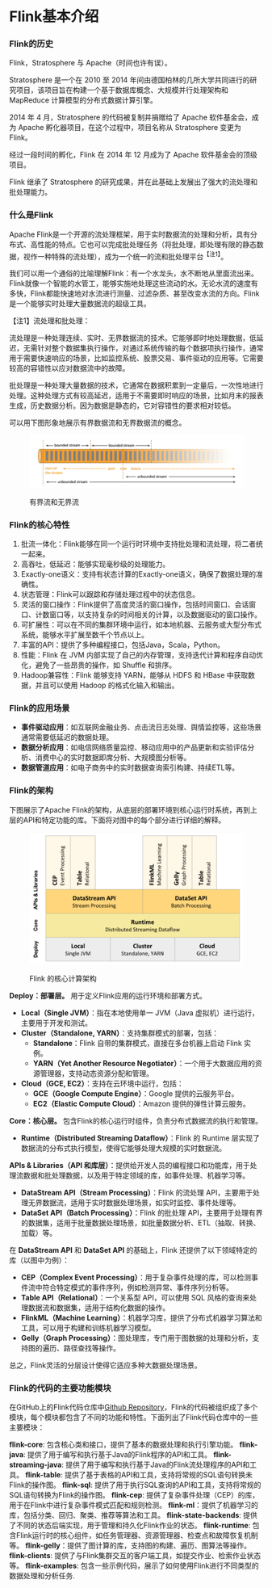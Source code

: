 # Flink基本介绍

### Flink的历史

Flink，Stratosphere 与 Apache（时间也许有误）。

Stratosphere 是一个在 2010 至 2014 年间由德国柏林的几所大学共同进行的研究项目，该项目旨在构建一个基于数据库概念、大规模并行处理架构和 MapReduce 计算模型的分布式数据计算引擎。

2014 年 4 月，Stratosphere 的代码被复制并捐赠给了 Apache 软件基金会，成为 Apache 孵化器项目，在这个过程中，项目名称从 Stratosphere 变更为 Flink。

经过一段时间的孵化，Flink 在 2014 年 12 月成为了 Apache 软件基金会的顶级项目。

Flink 继承了 Stratosphere 的研究成果，并在此基础上发展出了强大的流处理和批处理能力。

### 什么是Flink

Apache Flink是一个开源的流处理框架，用于实时数据流的处理和分析，具有分布式、高性能的特点。它也可以完成批处理任务（将批处理，即处理有限的静态数据，视作一种特殊的流处理），成为一个统一的流和批处理平台<sup>【注1】</sup>。

我们可以用一个通俗的比喻理解Flink：有一个水龙头，水不断地从里面流出来。Flink就像一个智能的水管工，能够实施地处理这些流动的水。无论水流的速度有多快，Flink都能快速地对水流进行测量、过滤杂质、甚至改变水流的方向。Flink是一个能够实时处理大量数据流的超级工具。

【注1】流处理和批处理：

流处理是一种处理连续、实时、无界数据流的技术。它能够即时地处理数据，低延迟，无需针对整个数据集执行操作，对通过系统传输的每个数据项执行操作，通常用于需要快速响应的场景，比如监控系统、股票交易、事件驱动的应用等。它需要较高的容错性以应对数据流中的故障。

批处理是一种处理大量数据的技术，它通常在数据积累到一定量后，一次性地进行处理。这种处理方式有较高延迟，适用于不需要即时响应的场景，比如月末的报表生成，历史数据分析。因为数据是静态的，它对容错性的要求相对较低。

可以用下图形象地展示有界数据流和无界数据流的概念。

<figure><img src=".gitbook/assets/流和批示意图.png" alt=""><figcaption><p>有界流和无界流</p></figcaption></figure>

### Flink的核心特性

1. 批流一体化：Flink能够在同一个运行时环境中支持批处理和流处理，将二者统一起来。
2. 高吞吐，低延迟：能够实现毫秒级的处理能力。
3. Exactly-one语义：支持有状态计算的Exactly-one语义，确保了数据处理的准确性。
4. 状态管理：Flink可以跟踪和存储处理过程中的状态信息。
5. 灵活的窗口操作：Flink提供了高度灵活的窗口操作，包括时间窗口、会话窗口、计数窗口等，以支持复杂的时间相关的计算，以及数据驱动的窗口操作。
6. 可扩展性：可以在不同的集群环境中运行，如本地机器、云服务或大型分布式系统，能够水平扩展至数千个节点以上。
7. 丰富的API：提供了多种编程接口，包括Java，Scala，Python。
8. 性能：Flink 在 JVM 内部实现了自己的内存管理，支持迭代计算和程序自动优化，避免了一些昂贵的操作，如 Shuffle 和排序。
9. Hadoop兼容性：Flink 能够支持 YARN，能够从 HDFS 和 HBase 中获取数据，并且可以使用 Hadoop 的格式化输入和输出。

### Flink的应用场景

* **事件驱动应用**：如互联网金融业务、点击流日志处理、舆情监控等，这些场景通常需要低延迟的数据处理。
* **数据分析应用**：如电信网络质量监控、移动应用中的产品更新和实验评估分析、消费中心的实时数据即席分析、大规模图分析等。
* **数据管道应用**：如电子商务中的实时数据查询索引构建、持续ETL等。

### Flink的架构

下图展示了Apache Flink的架构，从底层的部署环境到核心运行时系统，再到上层的API和特定功能的库。下面将对图中的每个部分进行详细的解释。

<figure><img src=".gitbook/assets/flink架构.png" alt=""><figcaption><p>Flink 的核心计算架构</p></figcaption></figure>

**Deploy：部署层。** 用于定义Flink应用的运行环境和部署方式。

* **Local（Single JVM）**：指在本地使用单一 JVM（Java 虚拟机）进行运行，主要用于开发和测试。
* **Cluster（Standalone, YARN）**：支持集群模式的部署，包括：
  * **Standalone**：Flink 自带的集群模式，直接在多台机器上启动 Flink 实例。
  * **YARN（Yet Another Resource Negotiator）**：一个用于大数据应用的资源管理器，支持动态资源分配和管理。
* **Cloud（GCE, EC2）**：支持在云环境中运行，包括：
  * **GCE（Google Compute Engine）**：Google 提供的云服务平台。
  * **EC2（Elastic Compute Cloud）**：Amazon 提供的弹性计算云服务。

**Core：核心层。** 包含Flink的核心运行时组件，负责分布式数据流的执行和管理。

  * **Runtime（Distributed Streaming Dataflow）**：Flink 的 Runtime 层实现了数据流的分布式执行模型，使得它能够处理大规模的实时数据流。

**APIs & Libraries（API 和库层）**：提供给开发人员的编程接口和功能库，用于处理流数据和批处理数据，以及用于特定领域的库，如事件处理、机器学习等。

* **DataStream API（Stream Processing）**：Flink 的流处理 API，主要用于处理无界数据流，适用于实时数据处理场景，如实时监控、事件处理等。
* **DataSet API（Batch Processing）**：Flink 的批处理 API，主要用于处理有界的数据集，适用于批量数据处理场景，如批量数据分析、ETL（抽取、转换、加载）等。

在 **DataStream API** 和 **DataSet API** 的基础上，Flink 还提供了以下领域特定的库（以图中为例）：

* **CEP（Complex Event Processing）**：用于复杂事件处理的库，可以检测事件流中符合特定模式的事件序列，例如检测异常、事件序列分析等。
* **Table API（Relational）**：一个关系型 API，可以使用 SQL 风格的查询来处理数据流和数据集，适用于结构化数据的操作。
* **FlinkML（Machine Learning）**：机器学习库，提供了分布式机器学习算法和工具，可以用于构建和训练机器学习模型。
* **Gelly（Graph Processing）**：图处理库，专门用于图数据的处理和分析，支持图的遍历、路径查找等操作。

总之，Flink灵活的分层设计使得它适应多种大数据处理场景。

### Flink的代码的主要功能模块

在GitHub上的Flink代码仓库中[Github Repository](https://github.com/apache/flink)，Flink的代码被组织成了多个模块，每个模块都包含了不同的功能和特性。下面列出了Flink代码仓库中的一些主要模块：

**flink-core**: 包含核心类和接口，提供了基本的数据处理和执行引擎功能。
**flink-java**: 提供了用于编写和执行基于Java的Flink程序的API和工具。
**flink-streaming-java**: 提供了用于编写和执行基于Java的Flink流处理程序的API和工具。
**flink-table**: 提供了基于表格的API和工具，支持将常规的SQL语句转换未Flink的操作图。
**flink-sql**: 提供了用于执行SQL查询的API和工具，支持将常规的SQL语句转换为Flink的操作图。
**flink-cep**: 提供了复杂事件处理（CEP）的库，用于在Flink中进行复杂事件模式匹配和规则检测。
**flink-ml**：提供了机器学习的库，包括分类、回归、聚类、推荐等算法和工具。
**flink-state-backends**: 提供了不同的状态后端实现，用于管理和持久化Flink作业的状态。
**flink-runtime**: 包含Flink运行时的核心组件，如任务管理器、资源管理器、检查点和故障恢复机制等。
**flink-gelly**：提供了图计算的库，支持图的构建、遍历、图算法等操作。
**flink-clients**: 提供了与Flink集群交互的客户端工具，如提交作业、检索作业状态等。
**flink-examples**: 包含一些示例代码，展示了如何使用Flink进行不同类型的数据处理和分析任务.
